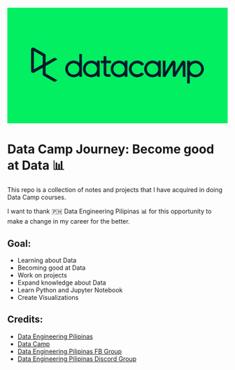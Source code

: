 ![Data Camp Image](./datacamp.png)

# Data Camp Journey: Become good at Data 📊

This repo is a collection of notes and projects that I have acquired in doing Data Camp courses.

I want to thank 🇵🇭 Data Engineering Pilipinas 📊 for this opportunity to make a change in my career for the better.

## **Goal**:
- Learning about Data
- Becoming good at Data
- Work on projects
- Expand knowledge about Data
- Learn Python and Jupyter Notebook
- Create Visualizations

## Credits:
- [Data Engineering Pilipinas](https://dataengineering.ph/)
- [Data Camp](datacamp.com)
- [Data Engineering Pilipinas FB Group](https://www.facebook.com/groups/dataengineeringpilipinas)
- [Data Engineering Pilipinas Discord Group](https://discord.com/invite/buDgydz7J9)
